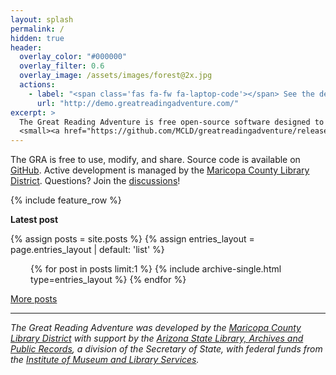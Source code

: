 ```yaml
---
layout: splash
permalink: /
hidden: true
header:
  overlay_color: "#000000"
  overlay_filter: 0.6
  overlay_image: /assets/images/forest@2x.jpg
  actions:
    - label: "<span class='fas fa-fw fa-laptop-code'></span> See the demo"
      url: "http://demo.greatreadingadventure.com/"
excerpt: >
  The Great Reading Adventure is free open-source software designed to manage online library reading programs.<br />
  <small><a href="https://github.com/MCLD/greatreadingadventure/releases/latest">Latest release v4.4.2</a></small>
---
```


The GRA is free to use, modify, and share. Source code is available on [GitHub](https://github.com/MCLD/greatreadingadventure). Active development is managed by the [Maricopa County Library District](https://mcldaz.org/). Questions? Join the [discussions](https://github.com/MCLD/greatreadingadventure/discussions)!

{% include feature_row %}

**Latest post**

{% assign posts = site.posts %}
{% assign entries_layout = page.entries_layout | default: 'list' %}

<div class="entries-{{ entries_layout }}" style="padding-left: 2rem; padding-right: 2rem;">
  {% for post in posts limit:1 %}
    {% include archive-single.html type=entries_layout %}
  {% endfor %}
</div>

[More posts](posts/)

---

_The Great Reading Adventure was developed by the [Maricopa County Library District](https://mcldaz.org/) with support by the [Arizona State Library, Archives and Public Records](https://www.azlibrary.gov/), a division of the Secretary of State, with federal funds from the [Institute of Museum and Library Services](https://www.imls.gov/)._
